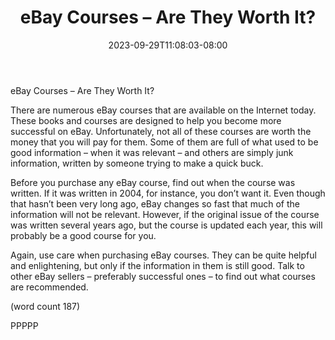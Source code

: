 ﻿---
title: "eBay Courses – Are They Worth It?"
date: 2023-09-29T11:08:03-08:00
description: "eBay Tips for Web Success"
featured_image: "/images/eBay.jpg"
tags: ["eBay"]
---

eBay Courses – Are They Worth It?

There are numerous eBay courses that are available 
on the Internet today. These books and courses are 
designed to help you become more successful on 
eBay. Unfortunately, not all of these courses are 
worth the money that you will pay for them. Some of 
them are full of what used to be good information – 
when it was relevant – and others are simply junk 
information, written by someone trying to make a 
quick buck.

Before you purchase any eBay course, find out when 
the course was written. If it was written in 2004, for 
instance, you don’t want it. Even though that hasn’t 
been very long ago, eBay changes so fast that much 
of the information will not be relevant. However, if the 
original issue of the course was written several years 
ago, but the course is updated each year, this will 
probably be a good course for you.

Again, use care when purchasing eBay courses. 
They can be quite helpful and enlightening, but only 
if the information in them is still good. Talk to other 
eBay sellers – preferably successful ones – to find 
out what courses are recommended.

(word count 187)

PPPPP

